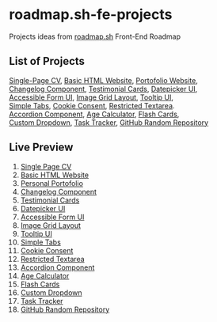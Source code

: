 # roadmap.sh-fe-projects
Projects ideas from [roadmap.sh](https://roadmap.sh/) Front-End Roadmap
## List of Projects
[Single-Page CV](https://roadmap.sh/projects/single-page-cv), [Basic HTML Website](https://roadmap.sh/projects/basic-html-website), [Portofolio Website](https://roadmap.sh/projects/portfolio-website), \
[Changelog Component](https://roadmap.sh/projects/changelog-component), [Testimonial Cards](https://roadmap.sh/projects/testimonial-cards), [Datepicker UI](https://roadmap.sh/projects/datepicker-ui), \
[Accessible Form UI](https://roadmap.sh/projects/accessible-form-ui), [Image Grid Layout](https://roadmap.sh/projects/image-grid), [Tooltip UI](https://roadmap.sh/projects/tooltip-ui), \
[Simple Tabs](https://roadmap.sh/projects/simple-tabs), [Cookie Consent](https://roadmap.sh/projects/cookie-consent), [Restricted Textarea](https://roadmap.sh/projects/restricted-textarea). \
[Accordion Component](https://roadmap.sh/projects/accordion), [Age Calculator](https://roadmap.sh/projects/age-calculator), [Flash Cards](https://roadmap.sh/projects/flash-cards), \
[Custom Dropdown](https://roadmap.sh/projects/custom-dropdown), [Task Tracker](https://roadmap.sh/projects/task-tracker-js), [GitHub Random Repository](https://roadmap.sh/projects/github-random-repo)

## Live Preview
1. [Single Page CV](https://reyfaldy.github.io/roadmap.sh-fe-projects/01-Single%20Page%20CV/)
2. [Basic HTML Website](https://reyfaldy.github.io/roadmap.sh-fe-projects/02-Basic%20HTML%20Website/)
3. [Personal Portofolio](https://reyfaldy.github.io/roadmap.sh-fe-projects/03-Personal%20Portofolio/)
4. [Changelog Component](https://reyfaldy.github.io/roadmap.sh-fe-projects/04-Changelog%20Component/)
5. [Testimonial Cards](https://reyfaldy.github.io/roadmap.sh-fe-projects/05-Testimonial%20Cards/)
6. [Datepicker UI](https://reyfaldy.github.io/roadmap.sh-fe-projects/06-Datepicker%20UI/)
7. [Accessible Form UI](https://reyfaldy.github.io/roadmap.sh-fe-projects/07-Accessible%20Form%20UI/)
8. [Image Grid Layout](https://reyfaldy.github.io/roadmap.sh-fe-projects/08-Image%20Grid%20Layout/)
9. [Tooltip UI](https://reyfaldy.github.io/roadmap.sh-fe-projects/09-Tooltip%20UI/)
10. [Simple Tabs](https://reyfaldy.github.io/roadmap.sh-fe-projects/10-Simple%20Tabs/)
11. [Cookie Consent](https://reyfaldy.github.io/roadmap.sh-fe-projects/11-Cookie%20Consent/)
12. [Restricted Textarea](https://reyfaldy.github.io/roadmap.sh-fe-projects/12-Restricted%20Textarea/)
13. [Accordion Component](https://reyfaldy.github.io/roadmap.sh-fe-projects/13-Accordion%20Component)
14. [Age Calculator](https://reyfaldy.github.io/roadmap.sh-fe-projects/14-Age%20Calculator/)
15. [Flash Cards](https://reyfaldyflashcards.netlify.app/)
16. [Custom Dropdown](https://reyfaldy.github.io/roadmap.sh-fe-projects/16-Custom%20Dropdown/)
17. [Task Tracker](https://reyfaldy.github.io/roadmap.sh-fe-projects/17-Task%20Tracker/)
18. [GitHub Random Repository](https://reyfaldy.github.io/roadmap.sh-fe-projects/18-GitHub%20Random%20Repository/)
